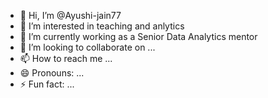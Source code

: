 - 👋 Hi, I’m @Ayushi-jain77
- 👀 I’m interested in teaching and anlytics
- 🌱 I’m currently working as a Senior Data Analytics mentor
- 💞️ I’m looking to collaborate on ...
- 📫 How to reach me ...
- 😄 Pronouns: ...
- ⚡ Fun fact: ...

